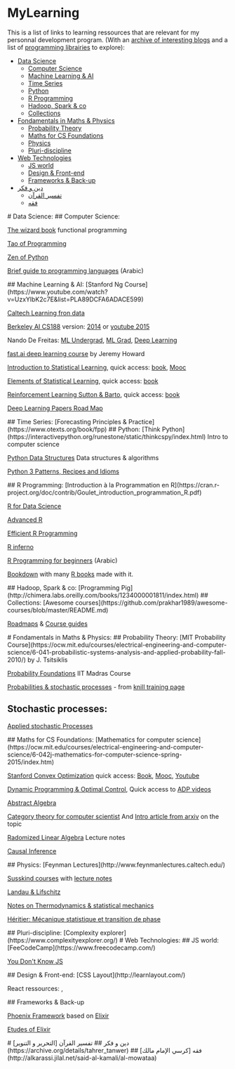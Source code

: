 # MyLearning

This is a list of links to learning ressources that are relevant for my personnal development program. (With an [archive of interesting blogs](blogPosts.md) and a list of [programming librairies](Librairies.md) to explore):
- [Data Science](#ds)
  - [Computer Science](#ds_cs)
  - [Machine Learning & AI](#ds_ml)
  - [Time Series](#ds_ts)
  - [Python](#ds_py)
  - [R Programming](#ds_r)
  - [Hadoop, Spark & co](#ds_scale)
  - [Collections](#ds_col)
- [Fondamentals in Maths & Physics](#fonda)
  - [Probability Theory](#fonda_proba)
  - [Maths for CS Foundations](#fonda_math_cs)
  - [Physics](#fonda_phy)
  - [Pluri-discipline](#fonda_pluri)
- [Web Technologies](#web)
  - [JS world](#web_js)
  - [Design & Front-end](#web_fe)
  - [Frameworks & Back-up](#web_be)
- [دين و فكر](#deen)
  - [تفسير القرآن](#deen_tafseer)
  - [فقه](#deen_fiqh)

<a name="ds"/>
# Data Science:

<a name="ds_cs">
## Computer Science:

[The wizard book](https://mitpress.mit.edu/sicp/) functional programming

[Tao of Programming](http://canonical.org/~kragen/tao-of-programming.html)

[Zen of Python](https://www.python.org/dev/peps/pep-0020/)

[Brief guide to programming languages](https://alyassen.github.io/Brief-guide-to-programming-languages-v1.2.4.pdf) (Arabic)

<a name="ds_ml">
## Machine Learning & AI:
[Stanford Ng Course](https://www.youtube.com/watch?v=UzxYlbK2c7E&list=PLA89DCFA6ADACE599)

[Caltech Learning fron data](http://work.caltech.edu/telecourse.html)

[Berkeley AI CS188](https://inst.eecs.berkeley.edu/~cs188/fa11/lectures.html) 
version: 
[2014](https://people.eecs.berkeley.edu/~russell/classes/cs188/f14/)
or
[youtube 2015](https://www.youtube.com/playlist?list=PLIeooNSdhQE5kRrB71yu5yP9BRCJCSbMt)

Nando De Freitas: 
[ML Undergrad](https://www.youtube.com/playlist?list=PLE6Wd9FR--Ecf_5nCbnSQMHqORpiChfJf), 
[ML Grad](https://www.youtube.com/playlist?list=PLE6Wd9FR--EdyJ5lbFl8UuGjecvVw66F6), 
[Deep Learning](https://www.youtube.com/playlist?list=PLikAfElg4hg-e9KoIpG0I85NpZW22fV7l)

[fast.ai deep learning course](http://course.fast.ai/index.html) by Jeremy Howard

[Introduction to Statistical Learning](http://www-bcf.usc.edu/~gareth/ISL/), 
quick access:
[book](http://www-bcf.usc.edu/~gareth/ISL/ISLR%20Sixth%20Printing.pdf),
[Mooc](https://lagunita.stanford.edu/courses/HumanitiesSciences/StatLearning/Winter2016/about)

[Elements of Statistical Learning](http://statweb.stanford.edu/~tibs/ElemStatLearn/), 
quick access:
[book](http://statweb.stanford.edu/~tibs/ElemStatLearn/printings/ESLII_print10.pdf)

[Reinforcement Learning Sutton & Barto](https://webdocs.cs.ualberta.ca/~sutton/book/the-book-2nd.html),
quick access:
[book](https://webdocs.cs.ualberta.ca/~sutton/book/bookdraft2016sep.pdf)

[Deep Learning Papers Road Map](https://github.com/songrotek/Deep-Learning-Papers-Reading-Roadmap)

<a name="ds_ts" >
## Time Series:
[Forecasting Principles & Practice](https://www.otexts.org/book/fpp)


<a name="ds_py" >
## Python:
[Think Python](https://interactivepython.org/runestone/static/thinkcspy/index.html) Intro to computer science

[Python Data Structures](https://interactivepython.org/runestone/static/pythonds/index.html) Data structures & algorithms

[Python 3 Patterns, Recipes and Idioms](http://python-3-patterns-idioms-test.readthedocs.io/en/latest/index.html)

<a name="ds_r" >
## R Programming:
[Introduction à la Programmation en R](https://cran.r-project.org/doc/contrib/Goulet_introduction_programmation_R.pdf)

[R for Data Science](http://r4ds.had.co.nz/)

[Advanced R](http://adv-r.had.co.nz/)

[Efficient R Programming](https://csgillespie.github.io/efficientR/index.html#building-the-book)

[R inferno](http://www.burns-stat.com/pages/Tutor/R_inferno.pdf)

[R Programming for beginners](https://www.youtube.com/playlist?list=PLBMSsiJP18O-oUNrDn6bEDAZJ3ne-rylG) (Arabic)

[Bookdown](https://bookdown.org/yihui/bookdown/) with many [R books](https://bookdown.org/) made with it.

<a name="ds_scale" >
## Hadoop, Spark & co:
[Programming Pig](http://chimera.labs.oreilly.com/books/1234000001811/index.html)

<a name="ds_col" >
## Collections:
[Awesome courses](https://github.com/prakhar1989/awesome-courses/blob/master/README.md)

[Roadmaps](https://metacademy.org/roadmaps/)
& 
[Course guides](https://metacademy.org/course_guides/)

<a name="fonda" >
# Fondamentals in Maths & Physics:

<a name="fonda_proba" >
## Probability Theory:
[MIT Probability Course](https://ocw.mit.edu/courses/electrical-engineering-and-computer-science/6-041-probabilistic-systems-analysis-and-applied-probability-fall-2010/) by J. Tsitsiklis

[Probability Foundations](http://www.ee.iitm.ac.in/~krishnaj/EE5110.htm) IIT Madras Course

[Probabilities & stochastic processes](http://www.math.harvard.edu/~knill/teaching/math144_1994/probability.pdf) - from 
[knill training page](http://www.math.harvard.edu/~knill/teach/index.html)

## Stochastic processes:
[Applied stochastic Processes](https://www.math.uwaterloo.ca/~mscott/Little_Notes.pdf)

<a name="fonda_math_cs" >
## Maths for CS Foundations:
[Mathematics for computer science](https://ocw.mit.edu/courses/electrical-engineering-and-computer-science/6-042j-mathematics-for-computer-science-spring-2015/index.htm)

[Stanford Convex Optimization](http://stanford.edu/~boyd/cvxbook/) 
quick access: 
[Book](http://stanford.edu/~boyd/cvxbook/bv_cvxbook.pdf), 
[Mooc](https://lagunita.stanford.edu/courses/Engineering/CVX101/Winter2014/about), 
[Youtube](https://www.youtube.com/playlist?list=PL3940DD956CDF0622)

[Dynamic Programming & Optimal Control](https://ocw.mit.edu/courses/electrical-engineering-and-computer-science/6-231-dynamic-programming-and-stochastic-control-fall-2015/), 
Quick access to [ADP videos](https://www.youtube.com/playlist?list=PLiCLbsFQNFAxOmVeqPhI5er1LGf2-L9I4)

[Abstract Algebra](http://abstract.ups.edu/download/aata-20160809-sage-7.3.pdf)

[Category theory for computer scientist](https://www.youtube.com/playlist?list=PLbgaMIhjbmEnaH_LTkxLI7FMa2HsnawM_) And [Intro article from arxiv](https://arxiv.org/abs/1612.09375v1) on the topic

[Radomized Linear Algebra](https://arxiv.org/abs/1608.04481v1) Lecture notes

[Causal Inference](https://www.hsph.harvard.edu/miguel-hernan/causal-inference-book/)

<a name="fonda_phy" >
## Physics:
[Feynman Lectures](http://www.feynmanlectures.caltech.edu/)

[Susskind courses](http://theoreticalminimum.com/courses) 
with 
[lecture notes](http://www.lecture-notes.co.uk/susskind/)

[Landau & Lifschitz](https://www.reddit.com/r/Physics/comments/1dmxq7/our_beloved_landaulifshitz_books_are_available/)

[Notes on Thermodynamics & statistical mechanics](http://farside.ph.utexas.edu/teaching/sm1/statmech.pdf)

[Héritier: Mécanique statistique et transition de phase](https://cel.archives-ouvertes.fr/cel-00092939/document)

<a name="fonda_pluri" >
## Pluri-discipline:
[Complexity explorer](https://www.complexityexplorer.org/)

<a name="web" >
# Web Technologies:

<a name="web_js" >
## JS world:
[FeeCodeCamp](https://www.freecodecamp.com/)

[You Don't Know JS](https://github.com/getify/You-Dont-Know-JS)

<a name="web_fe" >
## Design & Front-end:
[CSS Layout](http://learnlayout.com/)

React ressources: 
,

<a name="web_be" >
## Frameworks & Back-up

[Phoenix Framework](http://www.phoenixframework.org/) 
based on 
[Elixir](http://elixir-lang.org/)

[Etudes of Elixir](http://chimera.labs.oreilly.com/books/1234000001642/pr01.html)

<a name="deen" >
# دين و فكر

<a name="deen_tafseer" >
## تفسير القرآن
[التحرير و التنوير](https://archive.org/details/tahrer_tanwer)

<a name="deen_fiqh" >
## فقه
[كرسي الإمام مالك](http://alkarassi.jilal.net/said-al-kamali/al-mowataa)
